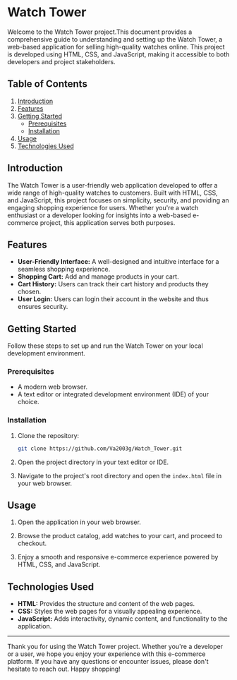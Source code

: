 
# Watch Tower

Welcome to the Watch Tower project.This document provides a comprehensive guide to understanding and setting up the Watch Tower, a web-based application for selling high-quality watches online. This project is developed using HTML, CSS, and JavaScript, making it accessible to both developers and project stakeholders.

## Table of Contents

1. [Introduction](#introduction)
2. [Features](#features)
3. [Getting Started](#getting-started)
   - [Prerequisites](#prerequisites)
   - [Installation](#installation)
4. [Usage](#usage)
5. [Technologies Used](#technologies-used)

## Introduction

The Watch Tower is a user-friendly web application developed to offer a wide range of high-quality watches to customers. Built with HTML, CSS, and JavaScript, this project focuses on simplicity, security, and providing an engaging shopping experience for users. Whether you're a watch enthusiast or a developer looking for insights into a web-based e-commerce project, this application serves both purposes.

## Features

- **User-Friendly Interface:** A well-designed and intuitive interface for a seamless shopping experience.
- **Shopping Cart:** Add and manage products in your cart.
- **Cart History:** Users can track their cart history and products they chosen.
- **User Login:** Users can login their account in the website and thus ensures security.

## Getting Started

Follow these steps to set up and run the Watch Tower on your local development environment.

### Prerequisites

- A modern web browser.
- A text editor or integrated development environment (IDE) of your choice.

### Installation

1. Clone the repository:

   ```bash
   git clone https://github.com/Va2003g/Watch_Tower.git
   ```

2. Open the project directory in your text editor or IDE.

3. Navigate to the project's root directory and open the `index.html` file in your web browser.

## Usage

1. Open the application in your web browser.

2. Browse the product catalog, add watches to your cart, and proceed to checkout.

3. Enjoy a smooth and responsive e-commerce experience powered by HTML, CSS, and JavaScript.

## Technologies Used

- **HTML:** Provides the structure and content of the web pages.
- **CSS:** Styles the web pages for a visually appealing experience.
- **JavaScript:** Adds interactivity, dynamic content, and functionality to the application.

---

Thank you for using the Watch Tower project. Whether you're a developer or a user, we hope you enjoy your experience with this e-commerce platform. If you have any questions or encounter issues, please don't hesitate to reach out. Happy shopping!
